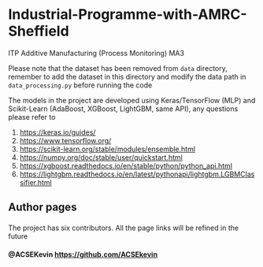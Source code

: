# Industrial-Programme-with-AMRC-Sheffield
ITP Additive Manufacturing (Process Monitoring) MA3<p>
Please note that the dataset has been removed from `data` directory, remember to add the dataset in this directory and modify the data path in  `data_processing.py` before running the code<p>

The models in the project are developed using Keras/TensorFlow (MLP) and Scikit-Learn (AdaBoost, XGBoost, LightGBM, same API), any questions please refer to 
  1. <https://keras.io/guides/>  
  2. <https://www.tensorflow.org/>
  3. <https://scikit-learn.org/stable/modules/ensemble.html>
  4. <https://numpy.org/doc/stable/user/quickstart.html>
  5. <https://xgboost.readthedocs.io/en/stable/python/python_api.html>
  6. <https://lightgbm.readthedocs.io/en/latest/pythonapi/lightgbm.LGBMClassifier.html>

## Author pages<p>
The project has six contributors. All the page links will be refined in the future<p>
#### @ACSEKevin <https://github.com/ACSEkevin><br>
